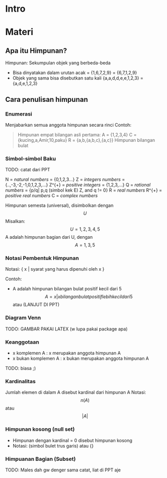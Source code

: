 # Intro

# Materi

## Apa itu Himpunan?
Himpunan: Sekumpulan objek yang berbeda-beda
- Bisa dinyatakan dalam urutan acak = {1,6,7,2,9} = {6,7,1,2,9}
- Objek yang sama bisa disebutkan satu kali {a,a,d,d,e,e,1,2,3} = {a,d,e,1,2,3}

## Cara penulisan himpunan
### Enumerasi
Menjabarkan semua anggota himpunan secara rinci
Contoh:
> Himpunan empat bilangan asli pertama: A = {1,2,3,4}
> C = {kucing,a,Amir,10,paku}
> R = {a,b,{a,b,c},{a,c}}
> Himpunan bilangan bulat

### Simbol-simbol Baku
TODO: catat dari PPT

N = _natural numbers_ = {0,1,2,3...}
Z = _integers numbers_ = {..,-3,-2,-1,0,1,2,3,...}
Z^{+} = _positive integers_ = {1,2,3,...}
Q = _rational numbers_ = {p/q| p,q (simbol kek E) Z, and q != 0}
R = _real numbers_
R^{+} = _positive real numbers_
C = _complex numbers_

Himpunan semesta (universal), disimbolkan dengan $$U$$
Misalkan: $$U = {1,2,3,4,5}$$
A adalah himpunan bagian dari U, dengan $$A = {1,3,5}$$

### Notasi Pembentuk Himpunan
Notasi: { x | syarat yang harus dipenuhi oleh x }

Contoh:
- A adalah himpunan bilangan bulat positif kecil dari 5
	$$A = { x | x bilangan bulat positif lebih kecil dari 5}$$
	atau (LANJUT DI PPT) 

### Diagram Venn

TODO: GAMBAR PAKAI LATEX (w lupa pakai package apa)

### Keanggotaan

- x komplemen A : x merupakan anggota himpunan A
- x bukan komplemen A : x bukan merupakan anggota himpunan A

TODO: biasa ;)

### Kardinalitas
Jumlah elemen di dalam A disebut kardinal dari himpunan A
Notasi: $$n(A)$$ atau $$|A|$$

### Himpunan kosong (null set)
- Himpunan dengan kardinal = 0 disebut himpunan kosong
- Notasi: (simbol bulet trus garis) atau {}

### Himpuanan Bagian (Subset)
TODO: Males dah gw denger sama catat, liat di PPT aje
